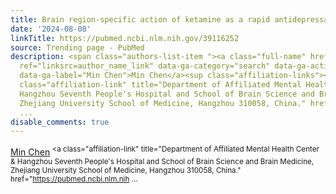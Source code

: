 ```yaml
---
title: Brain region-specific action of ketamine as a rapid antidepressant.
date: '2024-08-08'
linkTitle: https://pubmed.ncbi.nlm.nih.gov/39116252
source: Trending page - PubMed
description: <span class="authors-list-item "><a class="full-name" href="https://pubmed.ncbi.nlm.nih.gov/?term=Chen+M&amp;cauthor_id=39116252"
  ref="linksrc=author_name_link" data-ga-category="search" data-ga-action="author_link"
  data-ga-label="Min Chen">Min Chen</a><sup class="affiliation-links"><span class="author-sup-separator">&nbsp;</span><a
  class="affiliation-link" title="Department of Affiliated Mental Health Center &amp;
  Hangzhou Seventh People's Hospital and School of Brain Science and Brain Medicine,
  Zhejiang University School of Medicine, Hangzhou 310058, China." href="https://pubmed.ncbi.nlm.nih
  ...
disable_comments: true
---
```

<span class="authors-list-item "><a class="full-name" href="https://pubmed.ncbi.nlm.nih.gov/?term=Chen+M&amp;cauthor_id=39116252" ref="linksrc=author_name_link" data-ga-category="search" data-ga-action="author_link" data-ga-label="Min Chen">Min Chen</a><sup class="affiliation-links"><span class="author-sup-separator">&nbsp;</span><a class="affiliation-link" title="Department of Affiliated Mental Health Center &amp; Hangzhou Seventh People's Hospital and School of Brain Science and Brain Medicine, Zhejiang University School of Medicine, Hangzhou 310058, China." href="https://pubmed.ncbi.nlm.nih ...
